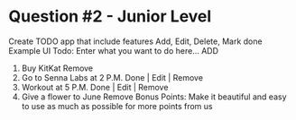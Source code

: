 # Question #2 - Junior Level
Create TODO app that include features Add, Edit, Delete, Mark done
Example UI
Todo: Enter what you want to do here... ADD
1. Buy KitKat Remove
2. Go to Senna Labs at 2 P.M. Done | Edit | Remove
3. Workout at 5 P.M. Done | Edit | Remove
4. Give a flower to June Remove
Bonus Points: Make it beautiful and easy to use as much as possible for more points from us